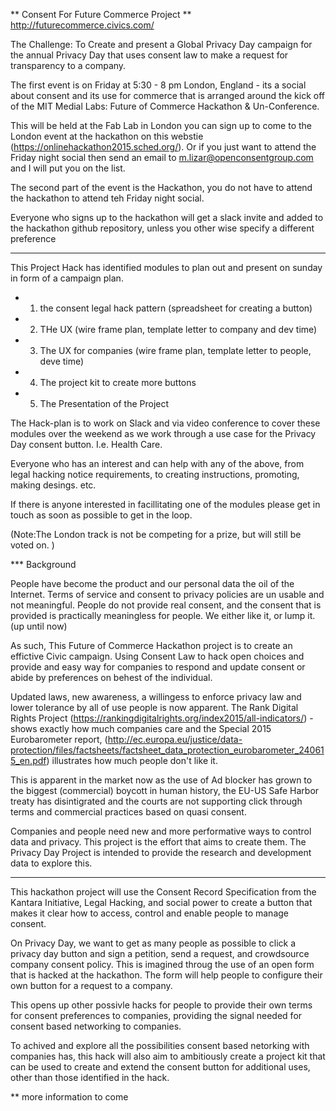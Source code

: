 ** Consent For Future Commerce Project ** 
http://futurecommerce.civics.com/

The Challenge: To Create and present a  Global Privacy Day campaign for the annual Privacy Day  that uses consent law to make a request for transparency to a company.  

The first event is on Friday at 5:30 - 8 pm London, England - its a social about consent and its use for commerce that is arranged around the kick off of the MIT Medial Labs: Future of Commerce Hackathon & Un-Conference. 

This will be held at the Fab Lab in London 
you can sign up to come to the London event at the hackathon on this webstie (https://onlinehackathon2015.sched.org/).  Or if you just want to attend the Friday night social then send an email to m.lizar@openconsentgroup.com and I will put you on the list.  

The second part of the event is the Hackathon, you do not have to attend the hackathon to attend teh Friday night social. 

Everyone who signs up to the hackathon will get a slack invite and added  to the hackathon github repository, unless you other wise specify a different preference 

****

This Project Hack has identified modules to plan out and present on sunday in form of a campaign plan. 
* 1. the consent legal hack pattern (spreadsheet for creating a button) 
* 2. THe UX (wire frame plan, template letter to company and dev time) 
* 3. The UX for companies (wire frame plan, template letter to people, deve time) 
* 4. The project kit to create more buttons
* 5. The Presentation of the Project

The Hack-plan is to work on Slack and via video conference to cover these modules over the weekend as we work through a use case for the Privacy Day consent button.  I.e. Health Care. 

Everyone who has an interest and can help with any of the above, from legal hacking notice requirements, to creating instructions, promoting, making desings. etc.  

If there is anyone interested in facillitating one of the modules please get in touch as soon as possible to get in the loop. 

(Note:The London track is not be competing for a prize, but will still be voted on. )

*** Background

People have become the product and our personal data the oil of the Internet.  Terms of service and consent to privacy policies are un usable and not meaningful. People do not provide real consent, and the consent that is provided is practically meaningless for people.   We either like it, or lump it.  (up until now)

As such, This Future of Commerce Hackathon project is to create an effictive Civic campaign. Using Consent Law to hack open choices and provide and easy way for companies to respond and update consent or abide by preferences on behest of the individual. 

Updated laws, new awareness, a willingess to enforce privacy law and lower tolerance by all of use people is now apparent.  The Rank Digital Rights Project (https://rankingdigitalrights.org/index2015/all-indicators/) - shows exactly how much companies care and the Special 2015 Eurobarometer report, (http://ec.europa.eu/justice/data-protection/files/factsheets/factsheet_data_protection_eurobarometer_240615_en.pdf) illustrates how much people don't like it.   

This is apparent in the market now as the use of Ad blocker has grown to the biggest (commercial) boycott in human history, the EU-US Safe Harbor treaty has disintigrated and the courts are not supporting click through terms and commercial practices based on quasi consent.   

Companies and people need new and more performative ways to control  data and privacy.   This project is the effort that aims to create them.  The Privacy Day Project is intended to provide the research and development  data to explore this. 


****

This hackathon project will use the Consent Record Specification from the Kantara Initiative,  Legal Hacking, and social power to create a button that makes it clear how to access, control and  enable people to manage consent.  

On Privacy Day, we want to get as many people as possible to click a privacy day button and sign a petition, send a request, and crowdsource company consent policy.  This is imagined throug the use of an open form that is hacked at the hackathon.  The form will help people  to configure their own button for a request to a company.  

This opens up other possivle hacks for people to provide their own terms for consent preferences to companies, providing the signal needed for consent based networking to companies.   

To achived and explore all the possibilities consent based netorking with companies has, this hack will also aim to ambitiously create a project kit that can be used to create and extend the consent button for additional uses, other than those identified in the hack.  

** more information to come

